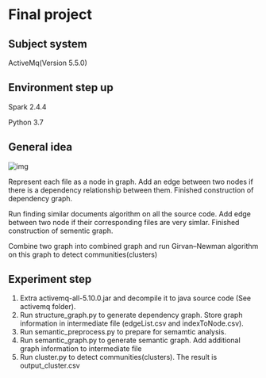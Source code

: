 # Final project

## Subject system
ActiveMq(Version 5.5.0)

## Environment step up
Spark 2.4.4

Python 3.7

## General idea

![img](https://lh5.googleusercontent.com/kzJY-CE27AlSHg6s9J-WywYFV_cj-zAjyROySlvi1Ek7y-Bv94Aznk56vO0NATVSM4Zvziv3KEau8PGAcaFmXhSdsWcWDFNaO5tB7a2tdqcp4TWUQ3CTb1IcoLiJ_LZd0NC2qkdc)

Represent each file as a node in graph. Add an edge between two nodes if there is a dependency relationship between them. Finished construction of dependency graph. 

Run finding similar documents algorithm on all the source code. Add edge between two node if their corresponding files are very simlar. Finished construction of sementic graph.

Combine two graph into combined graph and run Girvan–Newman algorithm on this graph to detect communities(clusters) 

## Experiment step
1. Extra activemq-all-5.10.0.jar and decompile it to java source code (See activemq folder).
2. Run structure_graph.py to generate dependency graph. Store graph information in intermediate file (edgeList.csv and indexToNode.csv).
3. Run semantic_preprocess.py to prepare for semamtic analysis.
4. Run semantic_graph.py to generate semantic graph. Add additional graph information to intermediate file
5. Run cluster.py to detect communities(clusters). The result is output_cluster.csv



